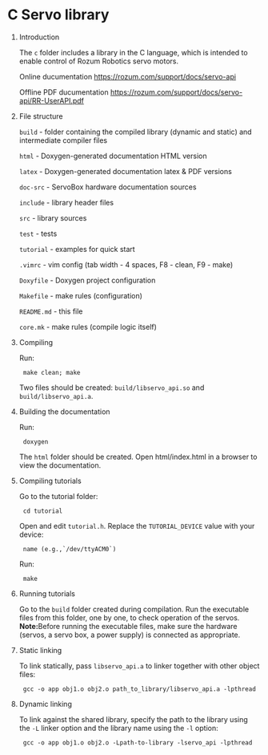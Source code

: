 # C Servo library

1. Introduction

    The `c` folder includes a library in the C language, which is intended to enable control of Rozum Robotics servo motors.
    
    Online ducumentation https://rozum.com/support/docs/servo-api

    Offline PDF ducumentation https://rozum.com/support/docs/servo-api/RR-UserAPI.pdf

2. File structure

    `build` - folder containing the compiled library (dynamic and static) and
              intermediate compiler files
        
    `html` - Doxygen-generated documentation HTML version
    
    `latex` - Doxygen-generated documentation latex & PDF versions

    `doc-src` - ServoBox hardware documentation sources
    
    `include` - library header files
    
    `src` - library sources
    
    `test` - tests
    
    `tutorial` - examples for quick start
    
    `.vimrc` - vim config (tab width - 4 spaces, F8 - clean, F9 - make)
    
    `Doxyfile` - Doxygen project configuration
    
    `Makefile` - make rules (configuration)
    
    `README.md` - this file
    
    `core.mk` - make rules (compile logic itself)

3. Compiling

    Run:
    
        make clean; make
        
    Two files should be created: `build/libservo_api.so` and `build/libservo_api.a`.

4. Building the documentation

    Run:
    
        doxygen
        
    The `html` folder should be created. Open html/index.html in a browser to view the
    documentation.

5. Compiling tutorials

    Go to the tutorial folder:
    
        cd tutorial
        
    Open and edit `tutorial.h`. Replace the `TUTORIAL_DEVICE` value with your device:
    
        name (e.g.,`/dev/ttyACM0`)
        
    Run:
    
        make

5. Running tutorials

    Go to the `build` folder created during compilation. Run the executable files from this folder, one by one,
    to check operation of the servos.
    <b>Note:</b>Before running the executable files, make sure the hardware (servos, a servo box, a power supply) is connected as appropriate.

6. Static linking

    To link statically, pass `libservo_api.a` to linker together with other 
    object files:
    
        gcc -o app obj1.o obj2.o path_to_library/libservo_api.a -lpthread
        
7. Dynamic linking

    To link against the shared library, specify the path to the library using the `-L` linker
    option and the library name using the `-l` option:
    
        gcc -o app obj1.o obj2.o -Lpath-to-library -lservo_api -lpthread
        
   
